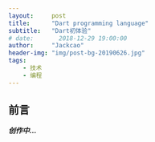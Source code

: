 ```yaml
---
layout:     post
title:      "Dart programming language"
subtitle:   "Dart初体验"
# date:       2018-12-29 19:00:00
author:     "Jackcao"
header-img: "img/post-bg-20190626.jpg"
tags:
    - 技术
    - 编程
---
```


## 前言

***创作中...***
<!-- 由于最近业务线要**all in Flutter**，**Flutter**是使用**Dart**来实现的，所以学习了**Dart**的语言特性，从变量到操作符、从类到库....感觉也是个挺不错的语言，和**Objective-C**有很多的相似之处。

## Dart

### 整体架构
**Dart**的整体架构如下图：
![post-zhengzhou](/img/in-post/in-post-2019/post-dart-architecture.jpg)

从图中不难看出，**Dart**是基于**C++**实现的，上层的**SDK**是由**Dart**来封装实现的。

### 编译模式
在Objective-C
dart既支持JIT方式的编译和AOT方式的编译
Dart 是(可能唯一)一种同时支持 JIT/AOT 编译的语言. JIT 开发模式时能快速编译生效，是Hot Reload体验的关键。AOT 生成高效的原生代码，和 C/C++ 生成的代码不遑多让。 -->

<!-- ### 整体架构
了解一下**Dart**y有四种编译模式
<br/>
* **Script**：最普通的 JIT模式，在 PC命令行调用 dart vm执行 dart源代码文件即是这种模式。<br/>
* **Script Snapshot**：JIT模式，和上一个不同的是，这里载入的是已经 token化的 dart源代码，提前执行了上一步的 lexer步骤。<br/>
* **Application Snapshot**：JIT模式，这种模式来源于 dart vm直接载入源码后 dump出数据。dart vm通过这种数据启动会更快。不过值得一提的是这种模式是区分架构的，在 x64上生成的数据不可以给 arm使用。<br/>
* **AOT**：AOT模式，直接将 dart源码编译出 .S文件，然后通过汇编器生成对应架构的代码。<br/>

|  模式   | 编译方式 | 区分架构 | 包体积 | 动态化 |
|  ----  | ----  | ---- | ----  |  ----  |
| Script  | JIT | 否 | 小 | 是 |
| Script Snapshot | JIT | 否 | 很小 | 是 |
| Application Snapshot  | JIT | 是 | 大 | 是 |
| AOT  | AOT | 是 | 大 | 否 | -->
